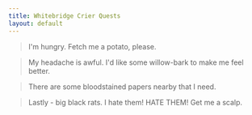 ```yaml
---
title: Whitebridge Crier Quests
layout: default
---
```


> <smaller>I'm hungry. Fetch me a potato, please.</smaller>

> <smaller>My headache is awful. I'd like some willow-bark to make me feel better.</smaller>

> <smaller>There are some bloodstained papers nearby that I need.</smaller>

> <smaller>Lastly - big black rats. I hate them! HATE THEM! Get me a scalp.</smaller>
